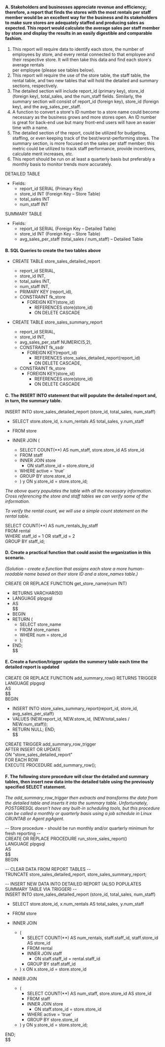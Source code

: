 #### A. Stakeholders and businesses appreciate revenue and efficiency; therefore, a report that finds the stores with the most rentals per staff member would be an excellent way for the business and its stakeholders to make sure stores are adequately staffed and producing sales as expected. This report would calculate the average sales per staff member by store and display the results in an easily digestible and comparable fashion.
  1.	This report will require data to identify each store, the number of employees by store, and every rental connected to that employee and their respective store. It will then take this data and find each store's average rentals   
      per employee (please see tables below).
  2.	This report will require the use of the store table, the staff table, the rental table, and two new tables that will hold the detailed and summary sections, respectively.
  3.	The detailed section will include report_id (primary key), store_id (foreign key), total_sales, and the num_staff fields. Similarly, the summary section will consist of report_id (foreign key), store_id (foreign key), and the 
      avg_sales_per_staff.
  4.	A function to convert a store's ID number to a store name could become necessary as the business grows and more stores open. An ID number is great for back-end use but many front-end users will have an easier time with a name.
  5.	The detailed section of the report, could be utilized for budgeting, staffing, or even keeping track of the best/worst-performing stores. The summary section, is more focused on the sales per staff member; this metric could be 
      utilized to track staff performance, provide incentives, calculate merit increases, etc.
  6.	This report should be run on at least a quarterly basis but preferably a monthly basis to monitor trends more accurately.

DETAILED TABLE
- Fields:
    - report_id SERIAL (Primary Key)
    - store_id INT (Foreign Key – Store Table)
    - total_sales INT
    - num_staff INT 

SUMMARY TABLE
- Fields:
  - report_id SERIAL (Foreign Key – Detailed Table)
  - store_id INT (Foreign Key – Store Table)
  - avg_sales_per_staff (total_sales / num_staff) – Detailed Table 


#### B. SQL Queries to create the two tables above

- CREATE TABLE store_sales_detailed_report
  - report_id SERIAL,
  - store_id INT,
  - total_sales INT,
  - num_staff INT,
  - PRIMARY KEY (report_id),
  - CONSTRAINT fk_store
    - FOREIGN KEY(store_id)
      - REFERENCES store(store_id)
      - ON DELETE CASCADE 

- CREATE TABLE store_sales_summary_report
  - report_id SERIAL,
  - store_id INT,
  - avg_sales_per_staff NUMERIC(5,2),
  - CONSTRAINT fk_ssdr
    - FOREIGN KEY(report_id)
      - REFERENCES store_sales_detailed_report(report_id)
      - ON  DELETE CASCADE,
  - CONSTRAINT fk_store
    - FOREIGN KEY(store_id)
      - REFERENCES store(store_id)
      - ON DELETE CASCADE 
 

#### C. The INSERT INTO statement that will populate the detailed report and, in turn, the summary table.

INSERT INTO store_sales_detailed_report (store_id, total_sales, num_staff)
- SELECT store.store_id, x.num_rentals AS total_sales, y.num_staff
- FROM store

- INNER JOIN (
    - SELECT COUNT(**) AS num_staff, store.store_id AS store_id
    - FROM staff
    - INNER JOIN store
      - ON staff.store_id = store.store_id
    - WHERE active = 'true'
    - GROUP BY store.store_id
  - ) y ON y.store_id = store.store_id;
 
*The above query populates the table with all the necessary information. Cross referencing the store and staff tables we can verify some of the information.*

*To verify the rental count, we will use a simple count statement on the rental table.*

SELECT COUNT(**) AS num_rentals_by_staff\
FROM rental\
WHERE staff_id = 1 OR staff_id = 2\
GROUP BY staff_id;

#### D. Create a practical function that could assist the organization in this scenario.
*(Solution - create a function that assigns each store a more human-readable name based on their store ID and a store_names table.)*

 CREATE OR REPLACE FUNCTION get_store_name(num INT)
 - RETURNS VARCHAR(50)
 - LANGUAGE plpgsql
- AS\
$$
- BEGIN
 - RETURN (
   - SELECT store_name
   - FROM store_names
   - WHERE num = store_id
   - );
- END;\
$$   


#### E. Create a function/trigger update the summery table each time the detailed report is updated

CREATE OR REPLACE FUNCTION add_summary_row()
RETURNS TRIGGER\
LANGUAGE plpgsql\
AS\
$$\
BEGIN
- INSERT INTO store_sales_summary_report(report_id, store_id, avg_sales_per_staff)
- VALUES (NEW.report_id, NEW.store_id, (NEW.total_sales / NEW.num_staff));
- RETURN NULL;
END;\
$$

CREATE TRIGGER add_summary_row_trigger\
AFTER INSERT OR UPDATE\
ON "store_sales_detailed_report"\
FOR EACH ROW\
EXECUTE PROCEDURE add_summary_row();


#### F. The following store procedure will clear the detailed and summary tables, then insert new data into the detailed table using the previously specified SELECT statement. 
*The add_summary_row_trigger then extracts and transforms the data from the detailed table and inserts it into the summary table. 
Unfortunately, POSTGRESQL doesn’t have any built-in scheduling tools, but this procedure can be called a monthly or quarterly basis using a job schedule in Linux CRUNTAB or Agent pgAgent.*

-- Store procedure - should be run monthly and/or quarterly minimum for fresh reporting --\
CREATE OR REPLACE PROCEDURE run_store_sales_report()\
LANGUAGE plpgsql\
AS\
$$\
BEGIN

-- CLEAR DATA FROM REPORT TABLES --\
TRUNCATE store_sales_detailed_report, store_sales_summary_report;

-- INSERT NEW DATA INTO DETAILED REPORT (ALSO POPULATES SUMMARY TABLE VIA TRIGGER) --\
INSERT INTO store_sales_detailed_report (store_id, total_sales, num_staff)
- SELECT store.store_id, x.num_rentals AS total_sales, y.num_staff
- FROM store

- INNER JOIN
  - (
    - SELECT COUNT(**) AS num_rentals, staff.staff_id, staff.store_id AS store_id
    - FROM rental
    - INNER JOIN staff
      - ON staff.staff_id = rental.staff_id
    - GROUP BY staff.staff_id
  - ) x ON x.store_id = store.store_id

- INNER JOIN
  - (
    - SELECT COUNT(**) AS num_staff, store.store_id AS store_id
    - FROM staff
    - INNER JOIN store
      - ON staff.store_id = store.store_id
    - WHERE active = 'true'
    - GROUP BY store.store_id
  - ) y ON y.store_id = store.store_id;

END;\
$$
  
